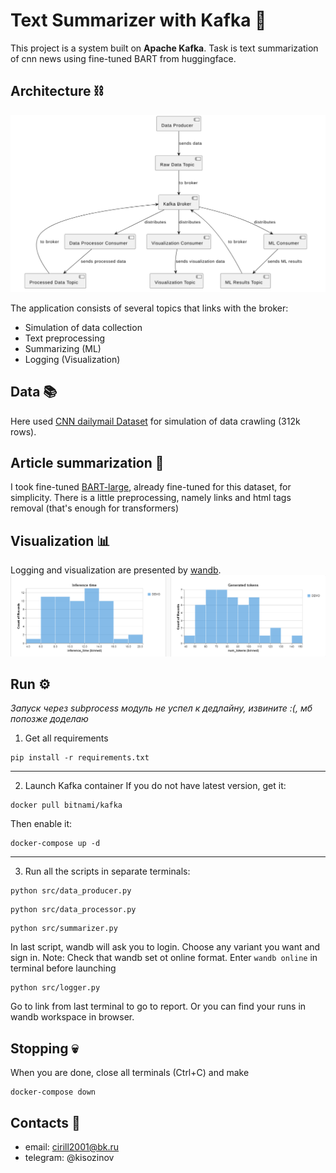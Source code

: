 Text Summarizer with Kafka 📩
========================

This project is a system built on **Apache Kafka**. Task is text summarization of cnn news using fine-tuned BART from huggingface.

Architecture ⛓
---------------
![Architecture of Kafka system](images/architecture.png)

The application consists of several topics that links with the broker:
- Simulation of data collection
- Text preprocessing
- Summarizing (ML)
- Logging (Visualization)

Data 📚
---------------
Here used [CNN dailymail Dataset](https://huggingface.co/datasets/cnn_dailymail) for simulation of data crawling (312k rows).

Article summarization 📝
---------------

I took fine-tuned [BART-large](https://huggingface.co/facebook/bart-large-cnn), already fine-tuned for this dataset, for simplicity.
There is a little preprocessing, namely links and html tags removal (that's enough for transformers)

Visualization 📊
---------------
Logging and visualization are presented by [wandb](https://wandb.ai).
![wandb example](images/wandb.png)

Run ⚙
---------------
*Запуск через subprocess модуль не успел к дедлайну, извините :(, мб попозже доделаю*

1. Get all requirements
```
pip install -r requirements.txt
```
***
2. Launch Kafka container
If you do not have latest version, get it:
```
docker pull bitnami/kafka
```
Then enable it:
```
docker-compose up -d
```
***
3. Run all the scripts in separate terminals:

```
python src/data_producer.py
```
```
python src/data_processor.py
```
```
python src/summarizer.py
```
In last script, wandb will ask you to login. Choose any variant you want and sign in.
Note: Check that wandb set ot online format. Enter `wandb online` in terminal before launching
```
python src/logger.py
```

Go to link from last terminal to go to report. Or you can find your runs in wandb workspace in browser.

Stopping 💀
---------------
When you are done, close all terminals (Ctrl+C) and make
```
docker-compose down
```

Contacts 🗿
---------------
 - email: cirill2001@bk.ru
 - telegram: @kisozinov
